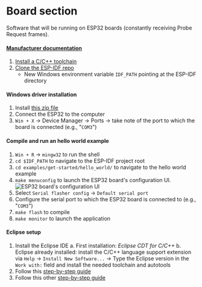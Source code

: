 # Board section

Software that will be running on ESP32 boards (constantly receiving Probe Request frames).

#### [Manufacturer documentation](https://esp-idf.readthedocs.io/en/latest/get-started/index.html)
1. [Install a C/C++ toolchain](https://esp-idf.readthedocs.io/en/latest/get-started/index.html#setup-toolchain)
2. [Clone the ESP-IDF repo](https://github.com/espressif/esp-idf/releases)
    *  New Windows environment variable `IDF_PATH` pointing at the ESP-IDF directory

#### Windows driver installation
1. Install [this zip file](https://www.silabs.com/documents/public/software/CP210x_Universal_Windows_Driver.zip) 
2. Connect the ESP32 to the computer
3. `Win + X` → Device Manager → Ports → take note of the port to which the board is connected (e.g., "`COM3`")

#### Compile and run an hello world example
1. `Win + R` → `mingw32` to run the shell
2. `cd $IDF_PATH` to navigate to the ESP-IDF project root
3. `cd examples/get-started/hello_world/` to navigate to the hello world example
4. `make menuconfig` to launch the ESP32 board's configuration UI.
![ESP32 board's configuration UI](https://docs.espressif.com/projects/esp-idf/en/latest/_images/project-configuration.png)
5. Select `Serial flasher config` → `Default serial port`
6. Configure the serial port to which the ESP32 board is connected to (e.g., "`COM3`")
7. `make flash` to compile
8. `make monitor` to launch the application

#### Eclipse setup
1. Install the Eclipse IDE
    a. First installation: _Eclipse CDT for C/C++_
    b. Eclipse already installed: install the C/C++ language support extension via `Help` → `Install New Software...` → Type the Eclipse version in the `Work with:` field and install the needed toolchain and autotools
2. Follow this [step-by-step guide](https://esp-idf.readthedocs.io/en/latest/get-started/eclipse-setup-windows.html#eclipse-ide-on-windows)
3. Follow this other [step-by-step guide](https://esp-idf.readthedocs.io/en/latest/get-started/eclipse-setup.html#eclipse-build-project)